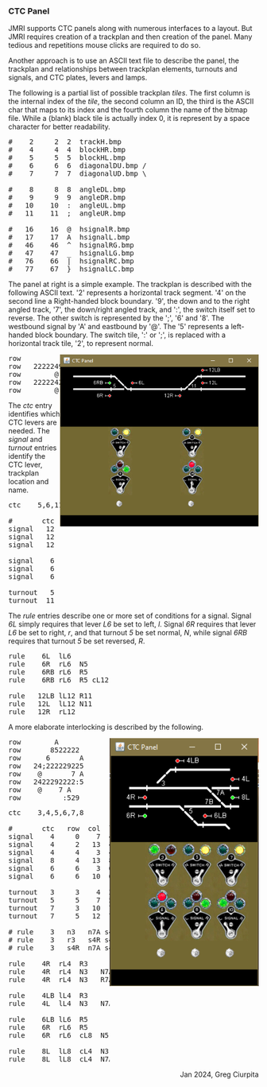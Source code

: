 <!-- 
<meta http-equiv="refresh" content="5">
 -->
<h3>CTC Panel</h3>

JMRI supports CTC panels
along with numerous interfaces to a layout.
But JMRI requires creation of a trackplan and
then creation of the panel.
Many tedious and repetitions mouse clicks
are required to do so.

Another approach is to use an ASCII text file
to describe the panel, the trackplan and
relationships between trackplan elements,
turnouts and signals, and
CTC plates, levers and lamps.

The following is a partial list of possible trackplan <i>tiles</i>.
The first column is the internal index of the <i>tile</i>,
the second column an ID, the third is the ASCII char
that maps to its index and the fourth column the name of the bitmap file.
While a (blank) black tile is actually index 0,
it is represent by a space character for better readability.
<pre>
#    2     2  2  trackH.bmp
#    4     4  4  blockHR.bmp
#    5     5  5  blockHL.bmp
#    6     6  6  diagonalDU.bmp /
#    7     7  7  diagonalUD.bmp \

#    8     8  8  angleDL.bmp
#    9     9  9  angleDR.bmp
#   10    10  :  angleUL.bmp
#   11    11  ;  angleUR.bmp

#   16    16  @  hsignalR.bmp
#   17    17  A  hsignalL.bmp
#   46    46  ^  hsignalRG.bmp
#   47    47  _  hsignalLG.bmp
#   76    66  |  hsignalRC.bmp
#   77    67  }  hsignalLC.bmp
</pre>

<a name=row></a>
The panel at right is a simple example.
The trackplan is described with the following ASCII text.
'2' represents a horizontal track segment.
'4' on the second line a Right-handed block boundary.
'9', the down and to the right angled track,
'7', the down/right angled track, and
':', the switch itself set to reverse.
The other switch is represented by the ';', '6' and '8'.
The westbound signal by 'A' and eastbound by '@'.
The '5' represents a left-handed block boundary.
The switch tile, ':' or ';', is replaced with a horizontal track tile, '2',
to represent normal.

<img src=Img/ctc2.PNG align=right width=400>
<pre>
row                       A
row   2222249            85222222
row        @ 7 A        6 A
row   22222422:52222224;225222222
row        @          @
</pre>

The <i>ctc</i> entry identifies which CTC levers are needed.
The <i>signal</i> and <i>turnout</i> entries
identify the CTC lever, trackplan location and name.

<pre>
ctc    5,6,11,12

#       ctc   row  col  lbl
signal   12     0   22  12LB
signal   12     2   22  12L
signal   12     4   18  12R

signal    6     2    7  6RB
signal    6     4    7  6R
signal    6     2   11  6L

turnout   5     3   10  5
turnout  11     3   19  11
</pre>

The <i>rule</i> entries describe
one or more set of conditions for a signal.
Signal <i>6L</i> simply requires that
lever <i>L6</i> be set to left, <i>l</i>.
Signal <i>6R</i> requires that lever <i>L6</i> be set to right, <i>r</i>, and
that turnout <i>5</i> be set normal, <i>N</i>,
while signal <i>6RB</i> requires that
turnout <i>5</i> be set reversed, <i>R</i>.



<pre>
rule    6L  lL6
rule    6R  rL6  N5
rule    6RB rL6  R5
rule    6RB rL6  R5 cL12

rule   12LB lL12 R11
rule   12L  lL12 N11
rule   12R  rL12
</pre>

A more elaborate interlocking is described by the following.

<img src=Img/ctc.PNG align=right width=300>
<pre>
row        A
row       8522222
row      6       A
row   24;222229225
row    @       7 A
row   2422292222:5
row    @    7 A
row          :529
</pre>

<pre>
ctc    3,4,5,6,7,8

#       ctc   row  col  lbl
signal    4     0    7  4LB
signal    4     2   13  4L
signal    4     4    3  4R
signal    8     4   13  8L
signal    6     6    3  6R
signal    6     6   10  6LB

turnout   3     3    4  3
turnout   5     5    7  5
turnout   7     3   10  7A
turnout   7     5   12  7B

# rule    3   n3   n7A s4R s4L
# rule    3   r3   s4R s4LB
# rule    3   s4R  n7A s4L

rule    4R  rL4  R3
rule    4R  rL4  N3   N7A
rule    4R  rL4  N3   R7A  cL8

rule    4LB lL4  R3
rule    4L  lL4  N3   N7A

rule    6LB lL6  R5
rule    6R  rL6  R5
rule    6R  rL6  cL8  N5   N7A

rule    8L  lL8  cL4  N3   R7A
rule    8L  lL8  cL4  N7A
</pre>


<p align=right> Jan 2024, Greg Ciurpita
